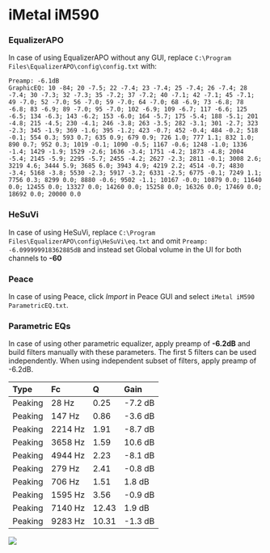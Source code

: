 # iMetal iM590

### EqualizerAPO
In case of using EqualizerAPO without any GUI, replace `C:\Program Files\EqualizerAPO\config\config.txt`
with:
```
Preamp: -6.1dB
GraphicEQ: 10 -84; 20 -7.5; 22 -7.4; 23 -7.4; 25 -7.4; 26 -7.4; 28 -7.4; 30 -7.3; 32 -7.3; 35 -7.2; 37 -7.2; 40 -7.1; 42 -7.1; 45 -7.1; 49 -7.0; 52 -7.0; 56 -7.0; 59 -7.0; 64 -7.0; 68 -6.9; 73 -6.8; 78 -6.8; 83 -6.9; 89 -7.0; 95 -7.0; 102 -6.9; 109 -6.7; 117 -6.6; 125 -6.5; 134 -6.3; 143 -6.2; 153 -6.0; 164 -5.7; 175 -5.4; 188 -5.1; 201 -4.8; 215 -4.5; 230 -4.1; 246 -3.8; 263 -3.5; 282 -3.1; 301 -2.7; 323 -2.3; 345 -1.9; 369 -1.6; 395 -1.2; 423 -0.7; 452 -0.4; 484 -0.2; 518 -0.1; 554 0.3; 593 0.7; 635 0.9; 679 0.9; 726 1.0; 777 1.1; 832 1.0; 890 0.7; 952 0.3; 1019 -0.1; 1090 -0.5; 1167 -0.6; 1248 -1.0; 1336 -1.4; 1429 -1.9; 1529 -2.6; 1636 -3.4; 1751 -4.2; 1873 -4.8; 2004 -5.4; 2145 -5.9; 2295 -5.7; 2455 -4.2; 2627 -2.3; 2811 -0.1; 3008 2.6; 3219 4.6; 3444 5.9; 3685 6.0; 3943 4.9; 4219 2.2; 4514 -0.7; 4830 -3.4; 5168 -3.8; 5530 -2.3; 5917 -3.2; 6331 -2.5; 6775 -0.1; 7249 1.1; 7756 0.3; 8299 0.0; 8880 -0.6; 9502 -1.1; 10167 -0.0; 10879 0.0; 11640 0.0; 12455 0.0; 13327 0.0; 14260 0.0; 15258 0.0; 16326 0.0; 17469 0.0; 18692 0.0; 20000 0.0
```

### HeSuVi
In case of using HeSuVi, replace `C:\Program Files\EqualizerAPO\config\HeSuVi\eq.txt` and omit `Preamp:
-6.099999918362885dB` and instead set Global volume in the UI for both channels to **-60**

### Peace
In case of using Peace, click *Import* in Peace GUI and select `iMetal iM590 ParametricEQ.txt`.

### Parametric EQs
In case of using other parametric equalizer, apply preamp of **-6.2dB** and build filters manually
with these parameters. The first 5 filters can be used independently.
When using independent subset of filters, apply preamp of -6.2dB.

| Type    | Fc      |     Q | Gain    |
|:--------|:--------|:------|:--------|
| Peaking | 28 Hz   |  0.25 | -7.2 dB |
| Peaking | 147 Hz  |  0.86 | -3.6 dB |
| Peaking | 2214 Hz |  1.91 | -8.7 dB |
| Peaking | 3658 Hz |  1.59 | 10.6 dB |
| Peaking | 4944 Hz |  2.23 | -8.1 dB |
| Peaking | 279 Hz  |  2.41 | -0.8 dB |
| Peaking | 706 Hz  |  1.51 | 1.8 dB  |
| Peaking | 1595 Hz |  3.56 | -0.9 dB |
| Peaking | 7140 Hz | 12.43 | 1.9 dB  |
| Peaking | 9283 Hz | 10.31 | -1.3 dB |

![](https://raw.githubusercontent.com/jaakkopasanen/AutoEq/master/results/innerfidelity/sbaf-serious/iMetal%20iM590/iMetal%20iM590.png)